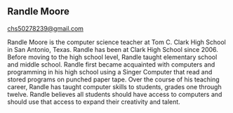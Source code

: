 ## Randle Moore

[chs50278239@gmail.com](mailto:chs50278239@gmail.com)

Randle Moore is the computer science teacher at Tom C. Clark High School in San Antonio, Texas. Randle has been at Clark High School since 2006. Before moving to the high school level, Randle taught elementary school and middle school. Randle first became acquainted with computers and programming in his high school using a Singer Computer that read and stored programs on punched paper tape. Over the course of his teaching career, Randle has taught computer skills to students, grades one through twelve. Randle believes all students should have access to computers and should use that access to expand their creativity and talent.
